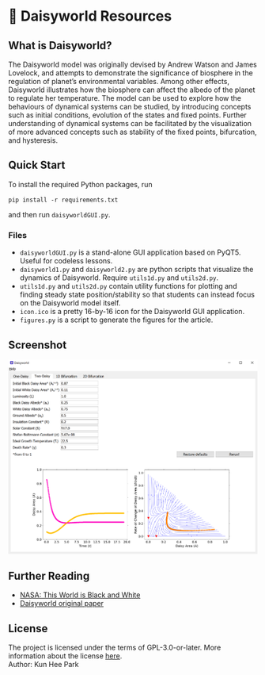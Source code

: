# 🌼 Daisyworld Resources

## What is Daisyworld?
The Daisyworld model was originally devised by Andrew Watson and James Lovelock, and attempts to demonstrate the significance of biosphere in the regulation of planet’s environmental variables. Among other effects, Daisyworld illustrates how the biosphere can affect the albedo of the planet to regulate her temperature. The model can be used to explore how the behaviours of dynamical systems can be studied, by introducing concepts such as initial conditions, evolution of the states and fixed points. Further understanding of dynamical systems can be facilitated by the visualization of more advanced concepts such as stability of the fixed points, bifurcation, and hysteresis.

## Quick Start
To install the required Python packages, run
```
pip install -r requirements.txt
```
and then run `daisyworldGUI.py`.

### Files
- `daisyworldGUI.py` is a stand-alone GUI application based on PyQT5. Useful for codeless lessons.
- `daisyworld1.py` and `daisyworld2.py` are python scripts that visualize the dynamics of Daisyworld. Require `utils1d.py` and `utils2d.py`.
- `utils1d.py` and `utils2d.py` contain utility functions for plotting and finding steady state position/stability so that students can instead focus on the Daisyworld model itself.
- `icon.ico` is a pretty 16-by-16 icon for the Daisyworld GUI application.
- `figures.py` is a script to generate the figures for the article.

## Screenshot
![Screenshot](./article/Diagrams/gui.png)

## Further Reading
- [NASA: This World is Black and White](https://svs.gsfc.nasa.gov/10898)
- [Daisyworld original paper](https://www.tandfonline.com/doi/abs/10.3402/tellusb.v35i4.14616)

## License
The project is licensed under the terms of GPL-3.0-or-later. More information about the license [here](https://www.gnu.org/licenses/).\
Author: Kun Hee Park